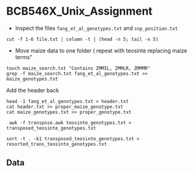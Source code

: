 # BCB546X_Unix_Assignment
* Inspect the files `fang_et_al_genotypes.txt` and `snp_position.txt`

```
cut -f 1-6 file.txt | column -t | (head -n 5; tail -n 5)

```

* Move maize data to one folder ( repeat with teosinte replacing maize terms"

```
touch maize_search.txt "Contains ZMMIL, ZMMLR, ZMMMR"
grep -f maize_search.txt fang_et_al_genotypes.txt >> maize_genotypes.txt
```
Add the header back
```
head -1 fang_et_al_genotypes.txt > header.txt
cat header.txt >> proper_maize_genotype.txt
cat maize_genotypes.txt >> proper_genotype.txt
```

```
 awk -f transpose.awk teosinte_genotypes.txt > transposed_teosinte_genotypes.txt
```

```
sort -t . -k1 transposed_teosinte_genotypes.txt > resorted_trans_teosinte_genotypes.txt
```

## Data 
<!--stackedit_data:
eyJoaXN0b3J5IjpbMTE1MDYxNjU5LC0xOTU4NjAyMzcwLDE2Mj
YxNjA0MSwtNzYwODI3OTU4LDMyMDQ5NTM3Miw2NjM1NzI5MjIs
LTE3Mjc5NzI5MTQsNjEyMjcwNSw5MjY2NDM2NDNdfQ==
-->